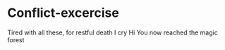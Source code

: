 
# Conflict-excercise

Tired with all these, for restful death I cry
Hi
You now reached the magic forest

